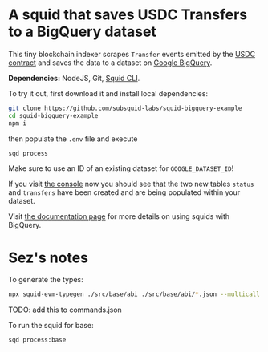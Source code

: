 # A squid that saves USDC Transfers to a BigQuery dataset

This tiny blockchain indexer scrapes `Transfer` events emitted by the [USDC contract](https://etherscan.io/address/0xa0b86991c6218b36c1d19d4a2e9eb0ce3606eb48) and saves the data to a dataset on [Google BigQuery](https://cloud.google.com/bigquery).

**Dependencies:** NodeJS, Git, [Squid CLI](https://docs.subsquid.io/squid-cli).

To try it out, first download it and install local dependencies:
```bash
git clone https://github.com/subsquid-labs/squid-bigquery-example
cd squid-bigquery-example
npm i
```
then populate the `.env` file and execute
```bash
sqd process
```
Make sure to use an ID of an existing dataset for `GOOGLE_DATASET_ID`!

If you visit [the console](https://console.cloud.google.com/bigquery) now you should see that the two new tables `status` and `transfers` have been created and are being populated within your dataset.

Visit [the documentation page](https://docs.subsquid.io/store/bigquery-store/) for more details on using squids with BigQuery.


# Sez's notes
To generate the types:
```bash
npx squid-evm-typegen ./src/base/abi ./src/base/abi/*.json --multicall
```
TODO: add this to commands.json

To run the squid for base: 
```bash
sqd process:base
```